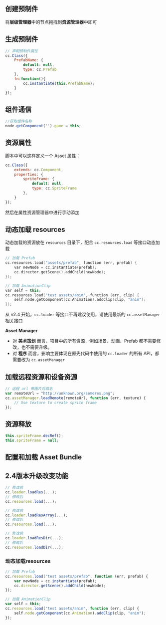 ## 创建预制件

将**层级管理器**中的节点拖拽到**资源管理器**中即可

## 生成预制件

```js
// 声明预制件属性
cc.Class({
    PrefabName: {
        default: null,
        type: cc.Prefab
    },
    fn:function(){
        cc.instantiate(this.PrefabName);   
    }
});
```

## 组件通信

```js
//获取组件名称
node.getComponent('').game = this;
```

## 资源属性

脚本中可以这样定义一个 Asset 属性：

```js
cc.Class({
    extends: cc.Component,
    properties: {
        spriteFrame: {
            default: null,
            type: cc.SpriteFrame
        },
    }
});
```

然后在属性资源管理器中进行手动添加

## 动态加载 resources

动态加载的资源放在 `resources` 目录下，配合 `cc.resources.load` 等接口动态加载

```cpp
// 加载 Prefab
cc.resources.load("assets/prefab", function (err, prefab) {
    var newNode = cc.instantiate(prefab);
    cc.director.getScene().addChild(newNode);
});

// 加载 AnimationClip
var self = this;
cc.resources.load("test assets/anim", function (err, clip) {
    self.node.getComponent(cc.Animation).addClip(clip, "anim");
});
```

从 v2.4 开始，`cc.loader` 等接口不再建议使用，请使用最新的 `cc.assetManager` 相关接口

**Asset Manager**

- 对 **美术策划** 而言，项目中的所有资源，例如场景、动画、Prefab 都不需要修改，也不需要升级。
- 对 **程序** 而言，影响主要体现在原先代码中使用的 `cc.loader` 的所有 API，都需要改为 `cc.assetManager` 

## 加载远程资源和设备资源

```javascript
// 远程 url 带图片后缀名
var remoteUrl = "http://unknown.org/someres.png";
cc.assetManager.loadRemote(remoteUrl, function (err, texture) {
    // Use texture to create sprite frame
});
```

## 资源释放

```js
this.spriteFrame.decRef();
this.spriteFrame = null;
```

## 配置和加载 Asset Bundle



## 2.4版本升级改变功能

```js
// 修改前
cc.loader.loadRes(...);
// 修改后
cc.resources.load(...);

// 修改前
cc.loader.loadResArray(...);
// 修改后
cc.resources.load(...);

// 修改前
cc.loader.loadResDir(...);
// 修改后
cc.resources.loadDir(...);
```

### 动态加载resources

```javascript
// 加载 Prefab
cc.resources.load("test assets/prefab", function (err, prefab) {
    var newNode = cc.instantiate(prefab);
    cc.director.getScene().addChild(newNode);
});

// 加载 AnimationClip
var self = this;
cc.resources.load("test assets/anim", function (err, clip) {
    self.node.getComponent(cc.Animation).addClip(clip, "anim");
});
```

